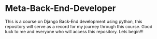 # Meta-Back-End-Developer
This is a course on Django Back-End development using python, this repository will serve as a record for my journey through this course.
Good luck to me and everyone who will access this repository.
Lets begin!!!

